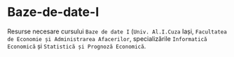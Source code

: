 # Baze-de-date-I
Resurse necesare cursului `Baze de date I` (`Univ. Al.I.Cuza` Iași, `Facultatea de Economie și Administrarea Afacerilor`, specializările `Informatică Economică` și `Statistică și Prognoză Economică`.


